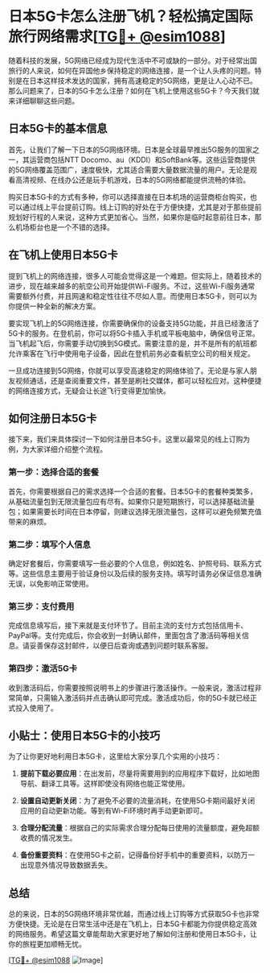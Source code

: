 # 日本5G卡怎么注册飞机？轻松搞定国际旅行网络需求[[TG💪+ @esim1088](https://t.me/s/esim1088)]

随着科技的发展，5G网络已经成为现代生活中不可或缺的一部分。对于经常出国旅行的人来说，如何在异国他乡保持稳定的网络连接，是一个让人头疼的问题。特别是在日本这样技术发达的国家，拥有高速稳定的5G网络，更是让人心动不已。那么问题来了，日本的5G卡怎么注册？如何在飞机上使用这些5G卡？今天我们就来详细聊聊这些问题。

## 日本5G卡的基本信息

首先，让我们了解一下日本的5G网络环境。日本是全球最早推出5G服务的国家之一，其运营商包括NTT Docomo、au（KDDI）和SoftBank等。这些运营商提供的5G网络覆盖范围广，速度极快，尤其适合需要大量数据流量的用户。无论是观看高清视频、在线办公还是玩手机游戏，日本的5G网络都能提供流畅的体验。

购买日本5G卡的方式有多种，你可以选择直接在日本机场的运营商柜台购买，也可以通过线上平台提前订购。线上订购的好处在于方便快捷，尤其是对于那些提前规划好行程的人来说，这种方式更加省心。当然，如果你是临时起意前往日本，那么机场柜台也是一个不错的选择。

## 在飞机上使用日本5G卡

提到飞机上的网络连接，很多人可能会觉得这是一个难题。但实际上，随着技术的进步，现在越来越多的航空公司开始提供Wi-Fi服务。不过，这些Wi-Fi服务通常需要额外付费，并且网速和稳定性往往不尽如人意。而使用日本5G卡，则可以为你提供一种全新的解决方案。

要实现飞机上的5G网络连接，你需要确保你的设备支持5G功能，并且已经激活了5G卡的服务。在登机前，你可以将5G卡插入手机或平板电脑中，确保信号正常。当飞机起飞后，你需要手动切换到5G模式。需要注意的是，并不是所有的航班都允许乘客在飞行中使用电子设备，因此在登机前务必查看航空公司的相关规定。

一旦成功连接到5G网络，你就可以享受高速稳定的网络体验了。无论是与家人朋友视频通话，还是查阅重要文件，甚至是刷社交媒体，都可以轻松应对。这种便捷的网络连接方式，无疑会让长途飞行变得更加愉快。

## 如何注册日本5G卡

接下来，我们来具体探讨一下如何注册日本5G卡。这里以最常见的线上订购为例，为大家详细介绍整个流程。

### 第一步：选择合适的套餐

首先，你需要根据自己的需求选择一个合适的套餐。日本5G卡的套餐种类繁多，从基础流量包到无限流量包应有尽有。如果你只是短期旅行，可以选择基础流量包；如果需要长时间在日本停留，则建议选择无限流量包，这样可以避免频繁充值带来的麻烦。

### 第二步：填写个人信息

确定好套餐后，你需要填写一些必要的个人信息，例如姓名、护照号码、联系方式等。这些信息主要用于验证身份以及后续的服务支持。填写时请务必保证信息准确无误，以免影响正常使用。

### 第三步：支付费用

完成信息填写后，接下来就是支付环节了。目前主流的支付方式包括信用卡、PayPal等。支付完成后，你会收到一封确认邮件，里面包含了激活码等相关信息。请妥善保存这封邮件，以便日后查询或遇到问题时联系客服。

### 第四步：激活5G卡

收到激活码后，你需要按照说明书上的步骤进行激活操作。一般来说，激活过程非常简单，只需输入激活码并点击确认即可完成。激活成功后，你的5G卡就已经正式投入使用了。

## 小贴士：使用日本5G卡的小技巧

为了让你更好地利用日本5G卡，这里给大家分享几个实用的小技巧：

1. **提前下载必要应用**：在出发前，尽量将需要用到的应用程序下载好，比如地图导航、翻译工具等。这样即使没有网络也能正常使用。

2. **设置自动更新关闭**：为了避免不必要的流量消耗，在使用5G卡期间最好关闭应用的自动更新功能。等到有Wi-Fi环境时再手动更新即可。

3. **合理分配流量**：根据自己的实际需求合理分配每日使用的流量额度，避免超额收费的情况发生。

4. **备份重要资料**：在使用5G卡之前，记得备份好手机中的重要资料，以防万一出现意外情况导致数据丢失。

## 总结

总的来说，日本的5G网络环境非常优越，而通过线上订购等方式获取5G卡也非常方便快捷。无论是在日常生活中还是在飞机上，日本5G卡都能为你提供稳定高效的网络服务。希望这篇文章能帮助大家更好地了解如何注册和使用日本5G卡，让你的旅程更加顺畅无忧。

[[TG💪+ @esim1088](https://t.me/s/esim1088) ![Image](https://i.postimg.cc/4NQfJmqS/Snipaste-2025-05-13-00-14-12.png)]